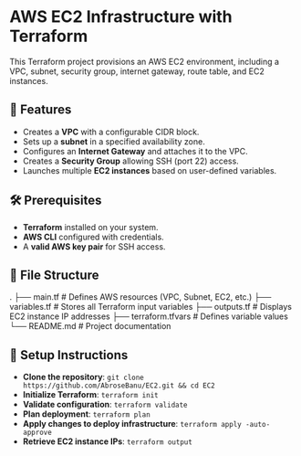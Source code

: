 # AWS EC2 Infrastructure with Terraform

This Terraform project provisions an AWS EC2 environment, including a VPC, subnet, security group, internet gateway, route table, and EC2 instances.

## 🚀 Features
- Creates a **VPC** with a configurable CIDR block.
- Sets up a **subnet** in a specified availability zone.
- Configures an **Internet Gateway** and attaches it to the VPC.
- Creates a **Security Group** allowing SSH (port 22) access.
- Launches multiple **EC2 instances** based on user-defined variables.

## 🛠️ Prerequisites
- **Terraform** installed on your system.
- **AWS CLI** configured with credentials.
- A **valid AWS key pair** for SSH access.

## 📂 File Structure
. 
├── main.tf # Defines AWS resources (VPC, Subnet, EC2, etc.) 
├── variables.tf # Stores all Terraform input variables
├── outputs.tf # Displays EC2 instance IP addresses
├── terraform.tfvars # Defines variable values
└── README.md # Project documentation

## 📌 Setup Instructions

- **Clone the repository**: `git clone https://github.com/AbroseBanu/EC2.git && cd EC2`  
- **Initialize Terraform**: `terraform init`  
- **Validate configuration**: `terraform validate`  
- **Plan deployment**: `terraform plan`  
- **Apply changes to deploy infrastructure**: `terraform apply -auto-approve`  
- **Retrieve EC2 instance IPs**: `terraform output`  
